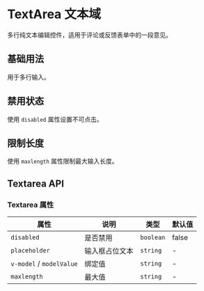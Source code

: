 # TextArea 文本域

多行纯文本编辑控件，适用于评论或反馈表单中的一段意见。

## 基础用法

用于多行输入。

<demo vue="../../example/textarea/base.vue"></demo>

## 禁用状态

使用 `disabled` 属性设置不可点击。

<demo vue="../../example/textarea/disabled.vue"></demo>

## 限制长度

使用 `maxlength` 属性限制最大输入长度。

<demo vue="../../example/textarea/maxlength.vue"></demo>

## Textarea API

### Textarea 属性

| 属性                     | 说明           | 类型      | 默认值 |
| ------------------------ | -------------- | --------- | ------ |
| `disabled`               | 是否禁用       | `boolean` | false  |
| `placeholder	`            | 输入框占位文本 | `string`  | -      |
| `v-model` / `modelValue` | 绑定值         | `string`  | -      |
| `maxlength`              | 最大值         | `string`  | -      |
